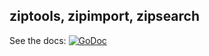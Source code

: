 ziptools, zipimport, zipsearch
-----------------------------
See the docs: [![GoDoc](https://godoc.org/github.com/xlab/ziptools?status.svg)](https://godoc.org/github.com/xlab/ziptools)
